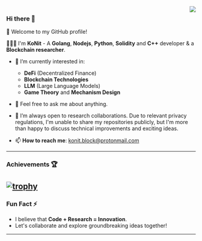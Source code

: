 <a href="https://github.com/KoNit-K">
  <!-- Ensure private contributions and extended stats are included -->
  <img align="right" src="https://github-readme-stats-aznx.vercel.app/api?username=KoNit-K&hide=issues&show_icons=true&include_all_commits=true&count_private=true&theme=transparent#gh-dark-mode-only" />
</a>

### Hi there 👋

🎉 Welcome to my GitHub profile!

👨🏻‍💻 I'm **KoNit** - A **Golang**, **Nodejs**, **Python**, **Solidity** and **C++** developer & a **Blockchain researcher**.

- 🔭 I’m currently interested in:
  - **DeFi** (Decentralized Finance)
  - **Blockchain Technologies**
  - **LLM** (Large Language Models)
  - **Game Theory** and **Mechanism Design**
  
- 💬 Feel free to ask me about anything.
  
- 👯 I’m always open to research collaborations. Due to relevant privacy regulations, I'm unable to share my repositories publicly, but I'm more than happy to discuss technical improvements and exciting ideas.
  
- 📫 **How to reach me**: [konit.block@protonmail.com](mailto:konit.block@protonmail.com)

---

### Achievements 🏆

[![trophy](/?username=KoNit-K)](https://github.com/KoNit-K/github-profile-trophy)
---


### Fun Fact ⚡

- I believe that **Code + Research = Innovation**.  
- Let's collaborate and explore groundbreaking ideas together!

---

<!--
**KoNit/KoNit** is a ✨ _special_ ✨ repository because its `README.md` (this file) appears on your GitHub profile.

Here are some ideas to get you started:

- 🔭 I’m currently working on ...
- 🌱 I’m currently learning ...
- 👯 I’m looking to collaborate on ...
- 🤔 I’m looking for help with ...
- 💬 Ask me about ...
- 📫 How to reach me: ...
- 😄 Pronouns: ...
- ⚡ Fun fact: ...
-->

